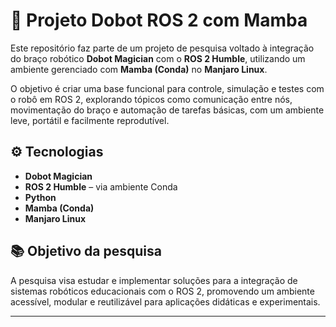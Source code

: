 
# 🤖 Projeto Dobot ROS 2 com Mamba

Este repositório faz parte de um projeto de pesquisa voltado à integração do braço robótico **Dobot Magician** com o **ROS 2 Humble**, utilizando um ambiente gerenciado com **Mamba (Conda)** no **Manjaro Linux**.

O objetivo é criar uma base funcional para controle, simulação e testes com o robô em ROS 2, explorando tópicos como comunicação entre nós, movimentação do braço e automação de tarefas básicas, com um ambiente leve, portátil e facilmente reprodutível.

## ⚙️ Tecnologias
- **Dobot Magician**
- **ROS 2 Humble** – via ambiente Conda
- **Python**
- **Mamba (Conda)**
- **Manjaro Linux**

## 📚 Objetivo da pesquisa
A pesquisa visa estudar e implementar soluções para a integração de sistemas robóticos educacionais com o ROS 2, promovendo um ambiente acessível, modular e reutilizável para aplicações didáticas e experimentais.

---

